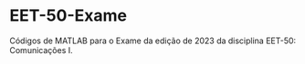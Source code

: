 # EET-50-Exame
Códigos de MATLAB para o Exame da edição de 2023 da disciplina EET-50: Comunicações I.

